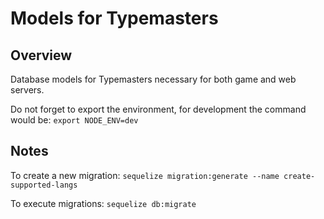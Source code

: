 # Models for Typemasters

## Overview

Database models for Typemasters necessary for both game and web servers.

Do not forget to export the environment, for development the command would be:
`export NODE_ENV=dev`

## Notes

To create a new migration: `sequelize migration:generate --name create-supported-langs`

To execute migrations: `sequelize db:migrate`